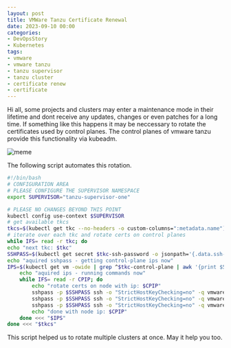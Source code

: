 ```yaml
---
layout: post
title: VMWare Tanzu Certificate Renewal
date: 2023-09-10 00:00 
categories: 
- DevOpsStory
- Kubernetes
tags:
- vmware
- vmware tanzu
- tanzu supervisor
- tanzu cluster
- certificate renew
- certificate
---
```


Hi all,
some projects and clusters may enter a maintenance mode in their lifetime and dont receive any updates, changes or even patches for a long time. If something like this happens it may be neccessary to rotate the certificates used by control planes. The control planes of vmware tanzu provide this functionality via kubeadm.

![meme](https://i.imgflip.com/7zmtfu.jpg)

The following script automates this rotation.

```bash
#!/bin/bash
# CONFIGURATION AREA
# PLEASE CONFIGURE THE SUPERVISOR NAMESPACE
export SUPERVISOR="tanzu-supervisor-one"

# PLEASE NO CHANGES BEYOND THIS POINT
kubectl config use-context $SUPERVISOR
# get available tkcs
tkcs=$(kubectl get tkc --no-headers -o custom-columns=":metadata.name") 
# iterate over each tkc and rotate certs on control planes
while IFS= read -r tkc; do 
echo "next tkc: $tkc"
SSHPASS=$(kubectl get secret $tkc-ssh-password -o jsonpath='{.data.ssh-passwordkey}' | base64 -d)
echo "aquired sshpass - getting control-plane ips now"
IPS=$(kubectl get vm -owide | grep ^$tkc-control-plane | awk '{print $5}')
	echo "aquired ips - running commands now"
	while IFS= read -r CPIP; do
		echo "rotate certs on node with ip: $CPIP"
		sshpass -p $SSHPASS ssh -o "StrictHostKeyChecking=no" -q vmware-system-user@$CPIP sudo kubeadm certs check-expiration < /dev/null
		sshpass -p $SSHPASS ssh -o "StrictHostKeyChecking=no" -q vmware-system-user@$CPIP sudo kubeadm certs renew all < /dev/null
		sshpass -p $SSHPASS ssh -o "StrictHostKeyChecking=no" -q vmware-system-user@$CPIP sudo reboot now < /dev/null
		echo "done with node ip: $CPIP"
	done <<< "$IPS"
done <<< "$tkcs"
```

This script helped us to rotate multiple clusters at once. May it help you too.

